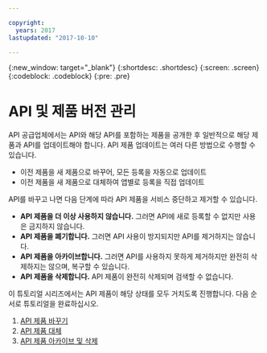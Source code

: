 ```yaml
---

copyright:
  years: 2017
lastupdated: "2017-10-10"

---
```



{:new_window: target="_blank"}
{:shortdesc: .shortdesc}
{:screen: .screen}
{:codeblock: .codeblock}
{:pre: .pre}

# API 및 제품 버전 관리

API 공급업체에서는 API와 해당 API를 포함하는 제품을 공개한 후 일반적으로 해당 제품과 API를 업데이트해야 합니다. API 제품 업데이트는 여러 다른 방법으로 수행할 수 있습니다.  

- 이전 제품을 새 제품으로 바꾸어, 모든 등록을 자동으로 업데이트
- 이전 제품을 새 제품으로 대체하여 앱별로 등록을 직접 업데이트

API를 바꾸고 나면 다음 단계에 따라 API 제품을 서비스 중단하고 제거할 수 있습니다.

- **API 제품을 더 이상 사용하지 않습니다.** 그러면 API에 새로 등록할 수 없지만 사용은 금지하지 않습니다.
- **API 제품을 폐기합니다.** 그러면 API 사용이 방지되지만 API를 제거하지는 않습니다.
- **API 제품을 아카이브합니다.** 그러면 API를 사용하지 못하게 제거하지만 완전히 삭제하지는 않으며, 복구할 수 있습니다.
- **API 제품을 삭제합니다.** API 제품이 완전히 삭제되며 검색할 수 없습니다.

이 튜토리얼 시리즈에서는 API 제품이 해당 상태를 모두 거치도록 진행합니다. 다음 순서로 튜토리얼을 완료하십시오.

1. [API 제품 바꾸기](tut_manage_replace.html)
2. [API 제품 대체](tut_manage_supercede.html)
3. [API 제품 아카이브 및 삭제](tut_manage_remove.html)












